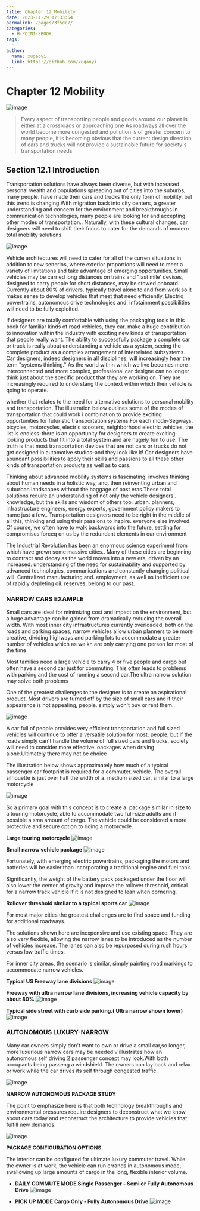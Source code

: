 ```yaml
---
title: Chapter_12_Mobility
date: 2023-11-29 17:33:54
permalink: /pages/3f5dc7/
categories:
  - H-POINT-EBOOK
tags:
  - 
author: 
  name: xugaoyi
  link: https://github.com/xugaoyi
---
```

# Chapter 12 Mobility

![image](./img/chapter_12/chapter12cover.jpg)
>Every aspect of transporting people and goods around our planet is either at a crossroads or approaching one As roadways all over the world become more congested and pollution is of greater concern to many people, it is becoming obvious that the current design direction of cars and trucks will not provide a sustainable future for society's transportation needs

## Section 12.1 Introduction

Transportation solutions have always been diverse, but with increased personal wealth and populations spreading out of cities into the suburbs, many people. have made their cars and trucks the only form of mobility, but this trend is changing.With migration back into city centers, a greater understanding and concern for the environment and breakthroughs in communication technologies, many people are looking for and accepting other modes of transportation.. Naturally, with these cultural changes, car designers will need to shift their focus to cater for the demands of modern total mobility solutions.

![image](./img/chapter_12/transportation.jpg)

Vehicle architectures will need to cater for all of the curren situations in addition to new senerios, where exterior proportions will need to meet a variety of limitations and take advantage of emerging opportunities. Small vehicles may be carried long distances on trains and "last mile' devises, designed to carry people for short distances, may be stowed onboard. Currently about 80% of drivers. typically travel alone to and from work so it makes sense to develop vehicles that meet that need efficiently. Electriq powertrains, autonomous drive technologies and. infotainment possibilities will need to be fully exploited.

If designers are totally comfortable with using the packaging tools in this book for familiar kinds of road vehicles, they car. make a huge contribution to innovation within the industry with exciting new kinds of transportation that people really want. The ability to successfully package a complete car or truck is really about understanding a vehicle as a system, seeing the complete product as a complex arrangement of interrelated subsystems. Car designers, indeed designers in all disciplines, will increasingly hear the term "systems thinking." As the world within which we live becomes more interconnected and more complex, professional car designe can no longer think just about the specific product that they are working on. They are increasingly required to understang the context within which their vehicle is qoing to operate.

whether that relates to the need for alternative solutions to personal mobility and transportation. The illustration below outlines some of the modes of transportation that could work i combination to provide exciting opportunities for futuristic transportation systems.For each mode-Segways, bicycles, motorcycles, electric scooters, neighborhood electric vehicles. the list is endless-there is an opportunity for designers to create exciting-looking products that fit into a total system and are hugely fun to use. The truth is that most transportation devices that are not cars or trucks do not get designed in automotive studios-and they look like it! Car designers have abundant possibilities to apply their skills and passions to all these other kinds of transportation products as well as to cars.

Thinking about advanced mobility systems is fascinating. involves thinking about human needs in a holistic way, anq. then reinventing urban and suburban landscapes without the baggage of past eras.These total solutions require an understanding of not only the vehicle designers'. knowledge, but the skills and wisdom of others too: urban. planners, infrastructure engineers, energy experts, government policy makers to name just a few.. Transportation designers need to be right in the middle of all this, thinking and using their passions to inspire. everyone else involved. Of course, we often have to walk backwards into the future, settling for compromises forceq on us by the redundant elements in our environment

The Industrial Revolution has been an enormous science experiment from which have grown some massive cities.. Many of these cities are beginning to contract and decay as the world moves into a new era, driven by an increased. understanding of the need for sustainability and supported by advanced technologies, communications and constantly changing political will. Centralized manufacturing and. employment, as well as inefficient use of rapidly depleting oil. reserves, belong to our past.

### NARROW CARS EXAMPLE

Small cars are ideal for minimizing cost and impact on the environment, but a huge advantage can be gained from dramatically reducing the overall width. With most inner city infrastructures currently overloaded, both on the roads and parking spaces, narrow vehicles allow urban planners to be more creative, dividing highways and parking lots to accommodate a greater number of vehicles which as we kn are only carrying one person for most of the time

Most tamilies need a large vehicle to carry 4 or five people and cargo but often have a second car just for commuting. This often leads to problems with parking and the cost of running a second car.The ultra narrow solution may solve both problems

One of the greatest challenges to the designer is to create an aspirational product. Most drivers are turned off by the size of small cars and if their appearance is not appealing, people. simply won't buy or rent them..

![image](./img/chapter_12/narrowcarexample.jpg)

A car full of people provides very efficient transportation and full sized vehicles will continue to offer a versatile solution for most. people, but if the roads simply can't handle the volume of full sized cars and trucks, society will need to consider more effective. oackages when driving alone.Ultimately there may not be choice

The illustration below shows approximately how much of a typical passenger car footprint is required for a commuter. vehicle. The overall silhouette is just over half the width of a. medium sized car, similar to a large motorcycle

![image](./img/chapter_12/typicalfootprint.jpg)

So a primary goal with this concept is to create a. package similar in size to a touring motorcycle, able to accommodate two full-size adults and if possible a sma amount of cargo. The vehicle could be considered a more protective and secure option to riding a motorcycle. 

**Large touring motorcycle**
![image](./img/chapter_12/largetouringmotorcycle.jpg)


**Small narrow vehicle package**
![image](./img/chapter_12/smallnarrowvehicle.jpg)

Fortunately, with emerging electric powertrains, packaging the motors and batteries will be easier than incorporating a traditional engine and fuel tank.

Significantly, the weight of the battery pack packaged under the floor will also lower the center of gravity and improve the rollover threshold, critical for a narrow track vehicle if it is not designed to lean when cornering.

**Rollover threshold similar to a typical sports car**
![image](./img/chapter_12/narrwovehiclerollover.jpg)

For most major cities the greatest challenges are to find space and funding for additional roadways.

The solutions shown here are inexpensive and use existing space. They are also very flexible, allowing the narrow lanes to be introduced as the number of vehicles increase. The lanes can also be repurposed during rush hours versus low traffic times.

For inner city areas, the scenario is similar, simply painting road markings to accommodate narrow vehicles.

**Typical US Freeway lane divisions**
![image](./img/chapter_12/typicalusfreewaylane.jpg)

**Freeway with ultra narrow lane divisions, increasing vehicle capacity by about 80%**
![image](./img/chapter_12/freewaywithnarrowlane.jpg)

**Typical side street with curb side parking.( Ultra narrow shown lower)** 
![image](./img/chapter_12/curbsideparking.jpg)

### AUTONOMOUS LUXURY-NARROW

Many car owners simply don't want to own or drive a small car,so longer, more luxurious narrow cars may be needed v illustrates how an autonomous self driving 2 passenger concept may look.With both occupants being passeng a windshield. The owners can lay back and relax or work while the car drives its self through congested traffic.

![image](./img/chapter_12/autonomousluxurynarrow.jpg)

**NARROW AUTONOMOUS PACKAGE STUDY**

The point to emphasize here is that both technology breakthroughs and environmental pressures require designers to deconstruct what we know about cars today and reconstruct the architecture to provide vehicles that fulfill new demands.

![image](./img/chapter_12/luxurynarrowstudy.jpg)

**PACKAGE CONFIGURATION OPTIONS**

The interior can be configured for ultimate luxury commuter travel. While the owner is at work, the vehicle can run errands in autonomous mode, swallowing up large amounts of cargo in the long, flexible interior volume.

* **DAILY COMMUTE MODE Single Passenger - Semi or Fully Autonomous Drive**
![image](./img/chapter_12/dailycommute.jpg)

* **PICK UP MODE Cargo Only - Fully Autonomous Drive**
![image](./img/chapter_12/pickupmode.jpg)